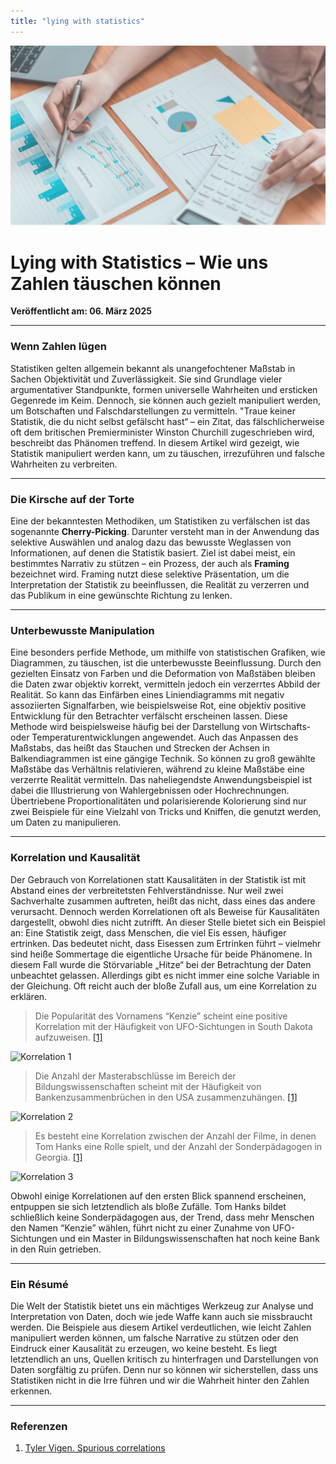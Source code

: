 ```yaml
---
title: "lying with statistics"
---
```


![Blogbild](/assets/cover-images/Artikel-14.jpg)

# Lying with Statistics – Wie uns Zahlen täuschen können

**Veröffentlicht am: 06. März 2025**

---

### Wenn Zahlen lügen

Statistiken gelten allgemein bekannt als unangefochtener Maßstab in Sachen Objektivität und Zuverlässigkeit. Sie sind Grundlage vieler argumentativer Standpunkte, formen universelle Wahrheiten und ersticken Gegenrede im Keim. Dennoch, sie können auch gezielt manipuliert werden, um Botschaften und Falschdarstellungen zu vermitteln. "Traue keiner Statistik, die du nicht selbst gefälscht hast“ – ein Zitat, das fälschlicherweise oft dem britischen Premierminister Winston Churchill zugeschrieben wird, beschreibt das Phänomen treffend. In diesem Artikel wird gezeigt, wie Statistik manipuliert werden kann, um zu täuschen, irrezuführen und falsche Wahrheiten zu verbreiten.

---

### Die Kirsche auf der Torte

Eine der bekanntesten Methodiken, um Statistiken zu verfälschen ist das sogenannte **Cherry-Picking**. Darunter versteht man in der Anwendung das selektive Auswählen und analog dazu das bewusste Weglassen von Informationen, auf denen die Statistik basiert. Ziel ist dabei meist, ein bestimmtes Narrativ zu stützen – ein Prozess, der auch als **Framing** bezeichnet wird. Framing nutzt diese selektive Präsentation, um die Interpretation der Statistik zu beeinflussen, die Realität zu verzerren und das Publikum in eine gewünschte Richtung zu lenken.

---

### Unterbewusste Manipulation

Eine besonders perfide Methode, um mithilfe von statistischen Grafiken, wie Diagrammen, zu täuschen, ist die unterbewusste Beeinflussung. Durch den gezielten Einsatz von Farben und die Deformation von Maßstäben bleiben die Daten zwar objektiv korrekt, vermitteln jedoch ein verzerrtes Abbild der Realität. So kann das Einfärben eines Liniendiagramms mit negativ assoziierten Signalfarben, wie beispielsweise Rot, eine objektiv positive Entwicklung für den Betrachter verfälscht erscheinen lassen. Diese Methode wird beispielsweise häufig bei der Darstellung von Wirtschafts- oder Temperaturentwicklungen angewendet. Auch das Anpassen des Maßstabs, das heißt das Stauchen und Strecken der Achsen in Balkendiagrammen ist eine gängige Technik. So können zu groß gewählte Maßstäbe das Verhältnis relativieren, während zu kleine Maßstäbe eine verzerrte Realität vermitteln. Das naheliegendste Anwendungsbeispiel ist dabei die Illustrierung von Wahlergebnissen oder Hochrechnungen. Übertriebene Proportionalitäten und polarisierende Kolorierung sind nur zwei Beispiele für eine Vielzahl von Tricks und Kniffen, die genutzt werden, um Daten zu manipulieren.

---

### Korrelation und Kausalität

Der Gebrauch von Korrelationen statt Kausalitäten in der Statistik ist mit Abstand eines der verbreitetsten Fehlverständnisse. Nur weil zwei Sachverhalte zusammen auftreten, heißt das nicht, dass eines das andere verursacht. Dennoch werden Korrelationen oft als Beweise für Kausalitäten dargestellt, obwohl dies nicht zutrifft. An dieser Stelle bietet sich ein Beispiel an: Eine Statistik zeigt, dass Menschen, die viel Eis essen, häufiger ertrinken. Das bedeutet nicht, dass Eisessen zum Ertrinken führt – vielmehr sind heiße Sommertage die eigentliche Ursache für beide Phänomene. In diesem Fall wurde die Störvariable „Hitze“ bei der Betrachtung der Daten unbeachtet gelassen. Allerdings gibt es nicht immer eine solche Variable in der Gleichung. Oft reicht auch der bloße Zufall aus, um eine Korrelation zu erklären.

> Die Popularität des Vornamens “Kenzie” scheint eine positive Korrelation mit der Häufigkeit von UFO-Sichtungen in South Dakota aufzuweisen. [[1]](#Referenzen)

<img class="blog-image" src="https://jannikmenzel.me/blog/assets/images//Korrelation-1.svg" alt="Korrelation 1">

> Die Anzahl der Masterabschlüsse im Bereich der Bildungswissenschaften scheint mit der Häufigkeit von Bankenzusammenbrüchen in den USA zusammenzuhängen. [[1]](#Referenzen)

<img class="blog-image" src="https://jannikmenzel.me/blog/assets/images//Korrelation-2.svg" alt="Korrelation 2">

> Es besteht eine Korrelation zwischen der Anzahl der Filme, in denen Tom Hanks eine Rolle spielt, und der Anzahl der Sonderpädagogen in Georgia. [[1]](#Referenzen)

<img class="blog-image" src="https://jannikmenzel.me/blog/assets/images//Korrelation-3.svg" alt="Korrelation 3">

Obwohl einige Korrelationen auf den ersten Blick spannend erscheinen, entpuppen sie sich letztendlich als bloße Zufälle. Tom Hanks bildet schließlich keine Sonderpädagogen aus, der Trend, dass mehr Menschen den Namen “Kenzie” wählen, führt nicht zu einer Zunahme von UFO-Sichtungen und ein Master in Bildungswissenschaften hat noch keine Bank in den Ruin getrieben.

---

### Ein Résumé

Die Welt der Statistik bietet uns ein mächtiges Werkzeug zur Analyse und Interpretation von Daten, doch wie jede Waffe kann auch sie missbraucht werden. Die Beispiele aus diesem Artikel verdeutlichen, wie leicht Zahlen manipuliert werden können, um falsche Narrative zu stützen oder den Eindruck einer Kausalität zu erzeugen, wo keine besteht. Es liegt letztendlich an uns, Quellen kritisch zu hinterfragen und Darstellungen von Daten sorgfältig zu prüfen. Denn nur so können wir sicherstellen, dass uns Statistiken nicht in die Irre führen und wir die Wahrheit hinter den Zahlen erkennen.

---

### Referenzen

1. [Tyler Vigen. Spurious correlations](https://tylervigen.com/)
